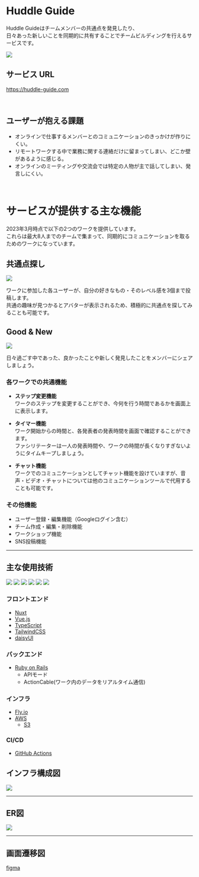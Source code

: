 # Huddle Guide
Huddle Guideはチームメンバーの共通点を発見したり、  
日々あった新しいことを同期的に共有することでチームビルディングを行えるサービスです。

<img src="./assets/service-image.svg">
  
<br>

## **サービス URL**  
https://huddle-guide.com

<br>

## ユーザーが抱える課題

- オンラインで仕事するメンバーとのコミュニケーションのきっかけが作りにくい。  
- リモートワークする中で業務に関する連絡だけに留まってしまい、どこか壁があるように感じる。  
- オンラインのミーティングや交流会では特定の人物が主で話してしまい、発言しにくい。  

<br>

# サービスが提供する主な機能

2023年3月時点で以下の2つのワークを提供しています。  
これらは最大8人までのチームで集まって、同期的にコミュニケーションを取るためのワークになっています。

## 共通点探し

<img src="./assets/find-similarities.png">

ワークに参加した各ユーザーが、自分の好きなもの・そのレベル感を3個まで投稿します。  
共通の趣味が見つかるとアバターが表示されるため、積極的に共通点を探してみることも可能です。  

## Good & New

<img src="./assets/good-and-new.png">

日々過ごす中であった、良かったことや新しく発見したことをメンバーにシェアしましょう。

### 各ワークでの共通機能
- **ステップ変更機能**  
ワークのステップを変更することができ、今何を行う時間であるかを画面上に表示します。

- **タイマー機能**  
ワーク開始からの時間と、各発表者の発表時間を画面で確認することができます。  
ファシリテーターは一人の発表時間や、ワークの時間が長くなりすぎないようにタイムキープしましょう。

- **チャット機能**  
ワークでのコミュニケーションとしてチャット機能を設けていますが、音声・ビデオ・チャットについては他のコミュニケーションツールで代用することも可能です。

### その他機能
- ユーザー登録・編集機能（Googleログイン含む）
- チーム作成・編集・削除機能
- ワークショップ機能
- SNS投稿機能

---

## 主な使用技術

![](https://img.shields.io/badge/Nuxt-v3.0.0-green)
![](https://img.shields.io/badge/Vue.js-v3.2.45-green)
![](https://img.shields.io/badge/TypeScript-v4.4.4-blue)
![](https://img.shields.io/badge/Ruby-v3.1.3-red)
![](https://img.shields.io/badge/Rails-v7.0.4-red)
![](https://img.shields.io/badge/TailwindCSS-v3.2.4-9cf)

### フロントエンド

- [Nuxt](https://nuxt.com/)
- [Vue.js](https://vuejs.org/)
- [TypeScript](https://www.typescriptlang.org/)
- [TailwindCSS](https://tailwindcss.com/)
- [daisyUI](https://daisyui.com/)

### バックエンド

- [Ruby on Rails](https://rubyonrails.org/)
  - APIモード
  - ActionCable(ワーク内のデータをリアルタイム通信)

### インフラ

- [Fly.io](https://fly.io/)
- [AWS](https://aws.amazon.com/jp)
  - [S3](https://aws.amazon.com/s3/)

### CI/CD

- [GitHub Actions](https://docs.github.com/ja/actions)

## インフラ構成図

<img src="./assets/infra.png">

<br>

---

## ER図

<img src="./assets/ER-diagram.png">

<br>

---  
  
## 画面遷移図

[figma](https://www.figma.com/file/RcDHHadQXXwEub541ZVmCX/Huddle-Guide?node-id=0%3A1&t=6kkDHQpxN2BYMgvY-1)

